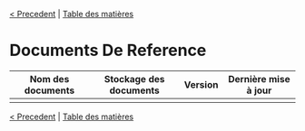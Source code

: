 [< Precedent](./1400-historiqueApplication.md) | [Table des matières](./9999-toc.md)

#	Documents De Reference

| Nom des documents   | Stockage des documents | Version | Dernière mise à jour |
|---------------------|------------------------|---------|----------------------|
|                     |                        |         |                      |

[< Precedent](./1400-historiqueApplication.md) | [Table des matières](./9999-toc.md)
